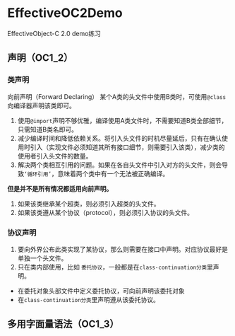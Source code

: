 # EffectiveOC2Demo
EffectiveObject-C 2.0 demo练习

## 声明（OC1_2）

### 类声明

向前声明（Forward Declaring）
某个A类的头文件中使用B类时，可使用`@class`向编译器声明该类即可。

1. 使用`@import`声明不够优雅，编译使用A类文件时，不需要知道B类全部细节，只需知道B类名即可。
2. 减少编译时间和降低依赖关系。将引入头文件的时机尽量延后，只有在确认使用时引入（实现文件必须知道其所有接口细节，则需要引入该类），减少类的使用者引入头文件的数量。
3. 解决两个类相互引用的问题。如果在各自头文件中引入对方的头文件，则会导致`‘循环引用’`，意味着两个类中有一个无法被正确编译。

**但是并不是所有情况都适用向前声明。**

1. 如果该类继承某个超类，则必须引入超类的头文件。
2. 如果该类遵从某个协议（protocol），则必须引入协议的头文件。

### 协议声明

1. 要向外界公布此类实现了某协议，那么则需要在接口中声明。对应协议最好是单独一个头文件。
2. 只在类内部使用，比如	`委托协议`，一般都是在`class-continuation分类`里声明。

* 在委托对象头部文件中定义委托协议，可向前声明该委托对象
* 在`class-continuation分类`里声明遵从该委托协议。


## 多用字面量语法（OC1_3）

